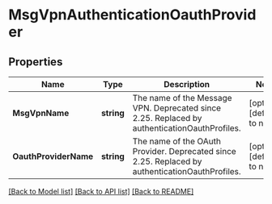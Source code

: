 # MsgVpnAuthenticationOauthProvider

## Properties
Name | Type | Description | Notes
------------ | ------------- | ------------- | -------------
**MsgVpnName** | **string** | The name of the Message VPN. Deprecated since 2.25. Replaced by authenticationOauthProfiles. | [optional] [default to null]
**OauthProviderName** | **string** | The name of the OAuth Provider. Deprecated since 2.25. Replaced by authenticationOauthProfiles. | [optional] [default to null]

[[Back to Model list]](../README.md#documentation-for-models) [[Back to API list]](../README.md#documentation-for-api-endpoints) [[Back to README]](../README.md)

